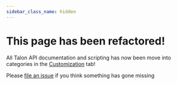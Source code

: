 ```yaml
---
sidebar_class_name: hidden
---
```


# This page has been refactored!

All Talon API documentation and scripting has now been move into categories in the [Customization](/Customization/basic_customization) tab!

Please [file an issue](https://github.com/TalonCommunity/Wiki/issues) if you think something has gone missing
